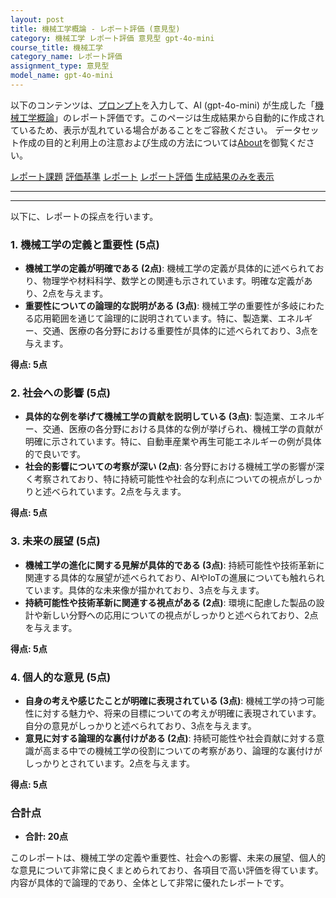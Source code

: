 ```yaml
---
layout: post
title: 機械工学概論 - レポート評価 (意見型)
category: 機械工学 レポート評価 意見型 gpt-4o-mini
course_title: 機械工学
category_name: レポート評価
assignment_type: 意見型
model_name: gpt-4o-mini
---
```


以下のコンテンツは、[プロンプト](https://github.com/takedatoshiyuki/synthetic_assignments/tree/main/generated/機械工学/gpt-4o-mini/prompt_レポート評価-意見型.md)を入力して、AI (gpt-4o-mini) が生成した「[機械工学概論](/contents/機械工学/)」のレポート評価です。このページは生成結果から自動的に作成されているため、表示が乱れている場合があることをご容赦ください。
データセット作成の目的と利用上の注意および生成の方法については[About](/About)を御覧ください。

[レポート課題](../レポート課題-意見型)
[評価基準](../評価基準-意見型)
[レポート](../レポート-意見型)
[レポート評価](../レポート評価-意見型)
[生成結果のみを表示](https://github.com/takedatoshiyuki/synthetic_assignments/tree/main/generated/機械工学/gpt-4o-mini/レポート評価-意見型.md)
  

***
***
  
以下に、レポートの採点を行います。

### 1. 機械工学の定義と重要性 (5点)
- **機械工学の定義が明確である (2点)**: 機械工学の定義が具体的に述べられており、物理学や材料科学、数学との関連も示されています。明確な定義があり、2点を与えます。
- **重要性についての論理的な説明がある (3点)**: 機械工学の重要性が多岐にわたる応用範囲を通じて論理的に説明されています。特に、製造業、エネルギー、交通、医療の各分野における重要性が具体的に述べられており、3点を与えます。

**得点: 5点**

### 2. 社会への影響 (5点)
- **具体的な例を挙げて機械工学の貢献を説明している (3点)**: 製造業、エネルギー、交通、医療の各分野における具体的な例が挙げられ、機械工学の貢献が明確に示されています。特に、自動車産業や再生可能エネルギーの例が具体的で良いです。
- **社会的影響についての考察が深い (2点)**: 各分野における機械工学の影響が深く考察されており、特に持続可能性や社会的な利点についての視点がしっかりと述べられています。2点を与えます。

**得点: 5点**

### 3. 未来の展望 (5点)
- **機械工学の進化に関する見解が具体的である (3点)**: 持続可能性や技術革新に関連する具体的な展望が述べられており、AIやIoTの進展についても触れられています。具体的な未来像が描かれており、3点を与えます。
- **持続可能性や技術革新に関連する視点がある (2点)**: 環境に配慮した製品の設計や新しい分野への応用についての視点がしっかりと述べられており、2点を与えます。

**得点: 5点**

### 4. 個人的な意見 (5点)
- **自身の考えや感じたことが明確に表現されている (3点)**: 機械工学の持つ可能性に対する魅力や、将来の目標についての考えが明確に表現されています。自分の意見がしっかりと述べられており、3点を与えます。
- **意見に対する論理的な裏付けがある (2点)**: 持続可能性や社会貢献に対する意識が高まる中での機械工学の役割についての考察があり、論理的な裏付けがしっかりとされています。2点を与えます。

**得点: 5点**

### 合計点
- **合計: 20点**

このレポートは、機械工学の定義や重要性、社会への影響、未来の展望、個人的な意見について非常に良くまとめられており、各項目で高い評価を得ています。内容が具体的で論理的であり、全体として非常に優れたレポートです。
